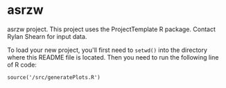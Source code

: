 # asrzw

asrzw project. This project uses the ProjectTemplate R package. Contact Rylan Shearn for input data.

To load your new project, you'll first need to `setwd()` into the directory where this README file is located. Then you need to run the following line of R code:

	source('/src/generatePlots.R')
